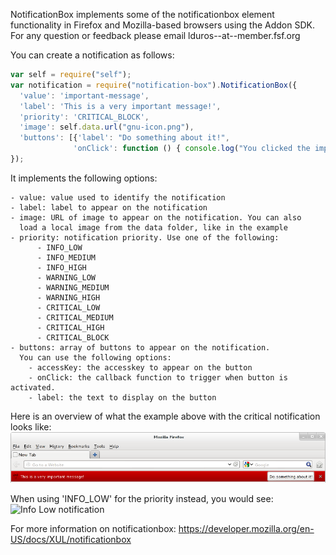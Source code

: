 NotificationBox implements some of the notificationbox element functionality in Firefox and Mozilla-based browsers using the Addon SDK. For any question or feedback please email lduros--at--member.fsf.org

You can create a notification as follows:
```javascript
var self = require("self");
var notification = require("notification-box").NotificationBox({
  'value': 'important-message',
  'label': 'This is a very important message!',
  'priority': 'CRITICAL_BLOCK',
  'image': self.data.url("gnu-icon.png"),
  'buttons': [{'label': "Do something about it!",
              'onClick': function () { console.log("You clicked the important button!"); }}]
});
```

It implements the following options:

    - value: value used to identify the notification
    - label: label to appear on the notification
    - image: URL of image to appear on the notification. You can also
      load a local image from the data folder, like in the example
    - priority: notification priority. Use one of the following:
          - INFO_LOW
          - INFO_MEDIUM
          - INFO_HIGH
          - WARNING_LOW
          - WARNING_MEDIUM
          - WARNING_HIGH
          - CRITICAL_LOW
          - CRITICAL_MEDIUM
          - CRITICAL_HIGH
          - CRITICAL_BLOCK
    - buttons: array of buttons to appear on the notification.
      You can use the following options:
        - accessKey: the accesskey to appear on the button
        - onClick: the callback function to trigger when button is activated.
        - label: the text to display on the button

Here is an overview of what the example above with the critical notification looks like:
![The Critical notification](/doc/images/critical-notification.png)

When using 'INFO_LOW' for the priority instead, you would see:
![Info Low notification](/doc/images/info-low-notification.png)

For more information on notificationbox: https://developer.mozilla.org/en-US/docs/XUL/notificationbox
